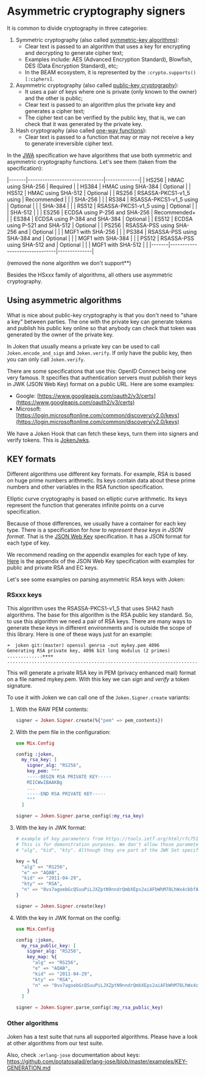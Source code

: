 # Asymmetric cryptography signers

It is common to divide cryptography in three categories:

1. Symmetric cryptography (also called [symmetric-key algorithms](https://en.wikipedia.org/wiki/Symmetric-key_algorithm)):
   - Clear text is passed to an algorithm that uses a key for encrypting and decrypting to generate cipher text;
   - Examples include: AES (Advanced Encryption Standard), Blowfish, DES (Data Encryption Standard), etc;
   - In the BEAM ecosystem, it is represented by the `:crypto.supports()[:ciphers]`.
2. Asymmetric cryptography (also called [public-key cryptography](https://en.wikipedia.org/wiki/Public-key_cryptography)):
   - It uses a pair of keys where one is private (only known to the owner) and the other is public;
   - Clear text is passed to an algorithm plus the private key and generates a cipher text;
   - The cipher text can be verified by the public key, that is, we can check that it was generated by the private key.
3. Hash cryptography (also called [one-way functions](https://en.wikipedia.org/wiki/One-way_function)):
   - Clear text is passed to a function that may or may not receive a key to generate irreversible cipher text.

In the [JWA](https://tools.ietf.org/html/rfc7518#section-3) specification we have algorithms that use both symmetric and asymmetric cryptography functions. Let's see them (taken from the specification):

|-------|-------------------------------|--------------|
| HS256 | HMAC using SHA-256            | Required     |
| HS384 | HMAC using SHA-384            | Optional     |
| HS512 | HMAC using SHA-512            | Optional     |
| RS256 | RSASSA-PKCS1-v1_5 using       | Recommended  |
|       | SHA-256                       |              |
| RS384 | RSASSA-PKCS1-v1_5 using       | Optional     |
|       | SHA-384                       |              |
| RS512 | RSASSA-PKCS1-v1_5 using       | Optional     |
|       | SHA-512                       |              |
| ES256 | ECDSA using P-256 and SHA-256 | Recommended+ |
| ES384 | ECDSA using P-384 and SHA-384 | Optional     |
| ES512 | ECDSA using P-521 and SHA-512 | Optional     |
| PS256 | RSASSA-PSS using SHA-256 and  | Optional     |
|       | MGF1 with SHA-256             |              |
| PS384 | RSASSA-PSS using SHA-384 and  | Optional     |
|       | MGF1 with SHA-384             |              |
| PS512 | RSASSA-PSS using SHA-512 and  | Optional     |
|       | MGF1 with SHA-512             |              |
|-------|-------------------------------|--------------|

(removed the none algorithm we don't support**)

Besides the HSxxx family of algorithms, all others use asymmetric cryptography.

## Using asymmetric algorithms

What is nice about public-key cryptography is that you don't need to "share a key" between parties. The one with the private key can generate tokens and publish his public key online so that anybody can check that token was generated by the owner of the private key.

In Joken that usually means a private key can be used to call `Joken.encode_and_sign` and `Joken.verify`. If only have the public key, then you can only call `Joken.verify`.

There are some specifications that use this: OpenID Connect being one very famous. It specifies that authentication servers must publish their keys in JWK (JSON Web Key) format on a public URL. Here are some examples:

- Google: [https://www.googleapis.com/oauth2/v3/certs](https://www.googleapis.com/oauth2/v3/certs)
- Microsoft: [https://login.microsoftonline.com/common/discovery/v2.0/keys](https://login.microsoftonline.com/common/discovery/v2.0/keys)

We have a Joken Hook that can fetch these keys, turn them into signers and verify tokens. This is [JokenJwks](https://github.com/joken-elixir/joken_jwks).

## KEY formats

Different algorithms use different key formats. For example, RSA is based on huge prime numbers arithmetic. Its keys contain data about these prime numbers and other variables in the RSA function specification.

Elliptic curve cryptography is based on elliptic curve arithmetic. Its keys represent the function that generates infinite points on a curve specification.

Because of those differences, we usually have a container for each key type. There is a specification for *how to represent these keys in JSON format*. That is the [JSON Web Key](https://tools.ietf.org/html/rfc7517) specification. It has a JSON format for each type of key.

We recommend reading on the appendix examples for each type of key. [Here](https://tools.ietf.org/html/rfc7517#appendix-A) is the appendix of the JSON Web Key specification with examples for public and private RSA and EC keys.

Let's see some examples on parsing asymmetric RSA keys with Joken:

### RSxxx keys

This algorithm uses the RSASSA-PKCS1-v1_5 that uses SHA2 hash algorithms. The base for this algorithm is the RSA public key standard. So, to use this algorithm we need a pair of RSA keys. There are many ways to generate these keys in different environments and is outside the scope of this library. Here is one of these ways just for an example:

``` shell
➜  joken git:(master) openssl genrsa -out mykey.pem 4096
Generating RSA private key, 4096 bit long modulus (2 primes)
.............++++
...........................................................................................................++++
```

This will generate a private RSA key in PEM (privacy enhanced mail) format on a file named mykey.pem. With this key we can *sign* and *verify* a token signature.

To use it with Joken we can call one of the `Joken.Signer.create` variants:

1.  With the RAW PEM contents:

    ``` elixir
    signer = Joken.Signer.create(%{"pem" => pem_contents})
    ```

2.  With the pem file in the configuration:

    ``` elixir
    use Mix.Config

    config :joken,
      my_rsa_key: [
        signer_alg: "RS256",
        key_pem: """
        -----BEGIN RSA PRIVATE KEY-----
        MIICWwIBAAKBg
        ...
        -----END RSA PRIVATE KEY-----
        """
      ]

    signer = Joken.Signer.parse_config(:my_rsa_key)
    ```

3.  With the key in JWK format:

    ``` elixir
    # example of key parameters from https://tools.ietf.org/html/rfc7517#appendix-A.1
    # This is for demonstration purposes. We don't allow those parameters in the map like
    # "alg", "kid", "kty". Although they are part of the JWK Set specification.

    key = %{
      "alg" => "RS256",
      "e" => "AQAB",
      "kid" => "2011-04-29",
      "kty" => "RSA",
      "n" => "0vx7agoebGcQSuuPiLJXZptN9nndrQmbXEps2aiAFbWhM78LhWx4cbbfAAtVT86zwu1RK7aPFFxuhDR1L6tSoc_BJECPebWKRXjBZCiFV4n3oknjhMstn64tZ_2W-5JsGY4Hc5n9yBXArwl93lqt7_RN5w6Cf0h4QyQ5v-65YGjQR0_FDW2QvzqY368QQMicAtaSqzs8KJZgnYb9c7d0zgdAZHzu6qMQvRL5hajrn1n91CbOpbISD08qNLyrdkt-bFTWhAI4vMQFh6WeZu0fM4lFd2NcRwr3XPksINHaQ-G_xBniIqbw0Ls1jF44-csFCur-kEgU8awapJzKnqDKgw"
    }

    signer = Joken.Signer.create(key)
    ```

4.  With the key in JWK format on the config:

    ``` elixir
    use Mix.Config

    config :joken,
      my_rsa_public_key: [
        signer_alg: "RS256",
        key_map: %{
          "alg" => "RS256",
          "e" => "AQAB",
          "kid" => "2011-04-29",
          "kty" => "RSA",
          "n" => "0vx7agoebGcQSuuPiLJXZptN9nndrQmbXEps2aiAFbWhM78LhWx4cbbfAAtVT86zwu1RK7aPFFxuhDR1L6tSoc_BJECPebWKRXjBZCiFV4n3oknjhMstn64tZ_2W-5JsGY4Hc5n9yBXArwl93lqt7_RN5w6Cf0h4QyQ5v-65YGjQR0_FDW2QvzqY368QQMicAtaSqzs8KJZgnYb9c7d0zgdAZHzu6qMQvRL5hajrn1n91CbOpbISD08qNLyrdkt-bFTWhAI4vMQFh6WeZu0fM4lFd2NcRwr3XPksINHaQ-G_xBniIqbw0Ls1jF44-csFCur-kEgU8awapJzKnqDKgw"
        }
      ]

    signer = Joken.Signer.parse_config(:my_rsa_public_key)
    ```

### Other algorithms

Joken has a test suite that runs all supported algorithms. Please have a look at other algorithms from our test suite.

Also, check `:erlang-jose` documentation about keys: https://github.com/potatosalad/erlang-jose/blob/master/examples/KEY-GENERATION.md

